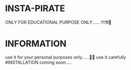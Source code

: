 # INSTA-PIRATE
ONLY FOR EDUCATIONAL PURPOSE ONLY...... ‼️‼️❗❗🔴
# INFORMATION
use it for your personal purposes only......😶‍🌫️
use it carefully
#INSTALLATION
coming soon.....
